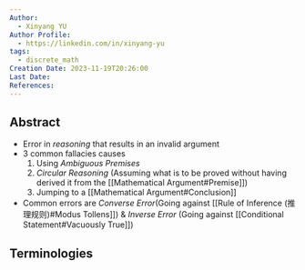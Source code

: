 ```yaml
---
Author:
  - Xinyang YU
Author Profile:
  - https://linkedin.com/in/xinyang-yu
tags:
  - discrete_math
Creation Date: 2023-11-19T20:26:00
Last Date: 
References:
---
```

## Abstract
- Error in *reasoning* that results in an invalid argument
- 3 common fallacies causes
	1. Using *Ambiguous Premises*
	2. *Circular Reasoning* (Assuming what is to be proved without having derived it from the [[Mathematical Argument#Premise]])
	3. Jumping to a [[Mathematical Argument#Conclusion]]
- Common errors are *Converse Error*(Going against [[Rule of Inference (推理规则)#Modus Tollens]]) & *Inverse Error* (Going against [[Conditional Statement#Vacuously True]])


## Terminologies
